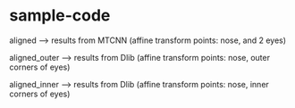 # sample-code
aligned --> results from MTCNN (affine transform points: nose, and 2 eyes) 

aligned_outer --> results from Dlib (affine transform points: nose, outer corners of eyes)

aligned_inner --> results from Dlib (affine transform points: nose, inner corners of eyes)
